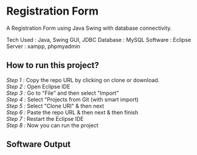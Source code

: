 # Registration Form
A Registration Form using Java Swing with database connectivity.

Tech Used : Java, Swing GUI, JDBC
Database : MySQL
Software : Eclipse
Server : xampp, phpmyadmin

## How to run this project?

*Step 1 :* Copy the repo URL by clicking on clone or download.<br>
*Step 2 :* Open Eclipse IDE<br>
*Step 3 :* Go to "File" and then select "Import"<br>
*Step 4 :* Select "Projects from Git (with smart import)<br>
*Step 5 :* Select "Clone URI" & then next<br>
*Step 6 :* Paste the repo URL & then next & then finish<br>
*Step 7 :* Restart the Eclipse IDE<br>
*Step 8 :* Now you can run the project<br>

## Software Output

